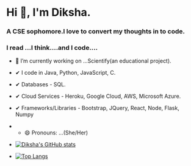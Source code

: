 # Hi 👋, I'm Diksha.
### A CSE sophomore.I love to convert my thoughts in to code.
### I read ...I think....and I code....
- 🔭 I’m currently working on ...Scientify(an educational project).
- ✔ I code in Java, Python, JavaScript, C.
- ✔ Databases - SQL.
- ✔ Cloud Services - Heroku, Google Cloud, AWS, Microsoft Azure.
- ✔ Frameworks/Libraries - Bootstrap, JQuery, React, Node, Flask, Numpy 
- - 😄 Pronouns: ...(She/Her)
- [![Diksha's GitHub stats](https://github-readme-stats.vercel.app/api?username=diksharai9&show_icons=true&theme=radical)
](https://github.com/diksharai9/github-readme-stats)






- [![Top Langs](https://github-readme-stats.vercel.app/api/top-langs/?username=diksharai9&layout=compact&show_icons=true&theme=radical)
](https://github.com/diksharai9/github-readme-stats)



<!--
**diksharai9/diksharai9** is a ✨ _special_ ✨ repository because its `README.md` (this file) appears on your GitHub profile.

Here are some ideas to get you started:


- 🌱 I’m currently learning ...
- 👯 I’m looking to collaborate on ...
- 🤔 I’m looking for help with ...
- 💬 Ask me about ...
- 📫 How to reach me: ...

- ⚡ Fun fact: ...
-->
